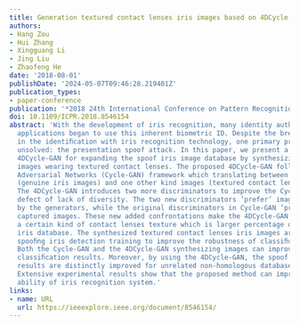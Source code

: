 ```yaml
---
title: Generation textured contact lenses iris images based on 4DCycle-GAN
authors:
- Hang Zou
- Hui Zhang
- Xingguang Li
- Jing Liu
- Zhaofeng He
date: '2018-08-01'
publishDate: '2024-05-07T09:46:28.219401Z'
publication_types:
- paper-conference
publication: '*2018 24th International Conference on Pattern Recognition (ICPR)*'
doi: 10.1109/ICPR.2018.8546154
abstract: 'With the development of iris recognition, many identity authentication
  applications began to use this inherent biometric ID. Despite the breakthroughs
  in the identiﬁcation with iris recognition technology, one primary problem remains
  unsolved: the presentation spoof attack. In this paper, we present a novel algorithm
  4DCycle-GAN for expanding the spoof iris image database by synthesizing fake iris
  images wearing textured contact lenses. The proposed 4DCycle-GAN follows the CycleConsistent
  Adversarial Networks (Cycle-GAN) framework which translating between one kind images
  (genuine iris images) and one other kind images (textured contact lenses iris images).
  The 4DCycle-GAN introduces two more discriminators to improve the Cycle-GAN at the
  defect of lack of diversity. The two new discriminators ’prefer’ images generated
  by the generators, while the original discriminators in Cycle-GAN ’prefer’ real
  captured images. These new added confrontations make the 4DCycle-GAN avoid generating
  a certain kind of contact lenses texture which is larger percentage of the training
  iris database. The synthesized textured contact lenses iris images are used for
  spooﬁng iris detection training to improve the robustness of classiﬁcation algorithm.
  Both the Cycle-GAN and the 4DCycle-GAN synthesizing images can improve the spoof
  classiﬁcation results. Moreover, by using the 4DCycle-GAN, the spoof classiﬁcation
  results are distinctly improved for unrelated non-homologous database experiments.
  Extensive experimental results show that the proposed method can improve the anti-spoof
  ability of iris recognition system.'
links:
- name: URL
  url: https://ieeexplore.ieee.org/document/8546154/
---
```

